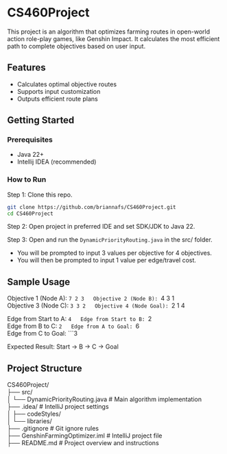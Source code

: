# CS460Project
This project is an algorithm that optimizes farming routes in open-world action role-play games, like Genshin Impact.
It calculates the most efficient path to complete objectives based on user input.

## Features
- Calculates optimal objective routes
- Supports input customization
- Outputs efficient route plans

## Getting Started

### Prerequisites
- Java 22+
- Intellij IDEA (recommended)

### How to Run
Step 1: Clone this repo.
```bash
git clone https://github.com/briannafs/CS460Project.git
cd CS460Project
```

Step 2: Open project in preferred IDE and set SDK/JDK to Java 22. 

Step 3: Open and run the `DynamicPriorityRouting.java` in the src/ folder.
- You will be prompted to input 3 values per objective for 4 objectives.
- You will then be prompted to input 1 value per edge/travel cost. 

## Sample Usage

Objective 1 (Node A): ```7 2 3  
Objective 2 (Node B): ```4 3 1  
Objective 3 (Node C): ```3 3 2  
Objective 4 (Node Goal): ```2 1 4  

Edge from Start to A: ```4  
Edge from Start to B: ```2  
Edge from B to C: ```2  
Edge from A to Goal: ```6  
Edge from C to Goal: ```3  

Expected Result: Start -> B -> C -> Goal

## Project Structure
CS460Project/  
├── src/  
│   └── DynamicPriorityRouting.java   # Main algorithm implementation  
├── .idea/                            # IntelliJ project settings  
│   ├── codeStyles/  
│   └── libraries/  
├── .gitignore                        # Git ignore rules  
├── GenshinFarmingOptimizer.iml       # IntelliJ project file  
├── README.md                         # Project overview and instructions  

